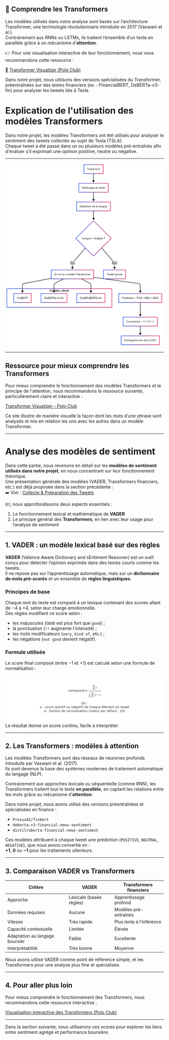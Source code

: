 ## 🤖 Comprendre les Transformers

Les modèles utilisés dans notre analyse sont basés sur l’architecture Transformer, une technologie révolutionnaire introduite en 2017 (Vaswani et al.).  
Contrairement aux RNNs ou LSTMs, ils traitent l’ensemble d’un texte en parallèle grâce à un mécanisme d’**attention**.

👉 Pour une visualisation interactive de leur fonctionnement, nous vous recommandons cette ressource :

🔗 [Transformer Visualizer (Polo Club)](https://poloclub.github.io/transformer-explainer/)

Dans notre projet, nous utilisons des versions spécialisées du Transformer, préentraînées sur des textes financiers (ex. : FinancialBERT, DeBERTa-v3-fin) pour analyser les tweets liés à Tesla.

# Explication de l'utilisation des modèles Transformers

Dans notre projet, les modèles Transformers ont été utilisés pour analyser le sentiment des tweets collectés au sujet de Tesla (TSLA).  
Chaque tweet a été passé dans un ou plusieurs modèles pré-entraînés afin d'évaluer s’il exprimait une opinion positive, neutre ou négative.

---
![Analyse de sentiment via Transformers](diagramme_transformers1.png)




---

## Ressource pour mieux comprendre les Transformers

Pour mieux comprendre le fonctionnement des modèles Transformers et le principe de l'attention, nous recommandons la ressource suivante, particulièrement claire et interactive :

[Transformer Visualizer – Polo Club](https://poloclub.github.io/transformer-explainer/)

Ce site illustre de manière visuelle la façon dont les mots d’une phrase sont analysés et mis en relation les uns avec les autres dans un modèle Transformer.

---
# Analyse des modèles de sentiment

Dans cette partie, nous revenons en détail sur les **modèles de sentiment utilisés dans notre projet**, en nous concentrant sur leur fonctionnement théorique.  
Une présentation générale des modèles (VADER, Transformers financiers, etc.) est déjà proposée dans la section précédente :  
➡️ Voir : [Collecte & Préparation des Tweets](tweet_collection.md)

Ici, nous approfondissons deux aspects essentiels :

1. Le fonctionnement lexical et mathématique de **VADER**  
2. Le principe général des **Transformers**, en lien avec leur usage pour l’analyse de sentiment

---

## 1. VADER : un modèle lexical basé sur des règles

**VADER** (Valence Aware Dictionary and sEntiment Reasoner) est un outil conçu pour détecter l’opinion exprimée dans des textes courts comme les tweets.  
Il ne repose pas sur l’apprentissage automatique, mais sur un **dictionnaire de mots pré-scorés** et un ensemble de **règles linguistiques**.

### Principes de base

Chaque mot du texte est comparé à un lexique contenant des scores allant de −4 à +4, selon leur charge émotionnelle.  
Des règles modifient ce score selon :

- les majuscules (`GOOD` est plus fort que `good`) ;
- la ponctuation (`!!` augmente l’intensité) ;
- les mots modificateurs (`very`, `kind of`, etc.) ;
- les négations (`not good` devient négatif).

### Formule utilisée

Le score final composé (entre −1 et +1) est calculé selon une formule de normalisation :

![Formule compound de VADER](formule_vader.png)
Le résultat donne un score continu, facile à interpréter.

---

## 2. Les Transformers : modèles à attention

Les modèles Transformers sont des réseaux de neurones profonds introduits par Vaswani et al. (2017).  
Ils sont devenus la base des systèmes modernes de traitement automatique du langage (NLP).

Contrairement aux approches lexicale ou séquentielle (comme RNN), les Transformers traitent tout le texte **en parallèle**, en captant les relations entre les mots grâce au mécanisme d’**attention**.

Dans notre projet, nous avons utilisé des versions préentraînées et spécialisées en finance :

- `ProsusAI/finbert`
- `deberta-v3-financial-news-sentiment`
- `distilroberta-financial-news-sentiment`

Ces modèles attribuent à chaque tweet une prédiction (`POSITIVE`, `NEUTRAL`, `NEGATIVE`), que nous avons convertie en :  
**+1**, **0** ou **−1** pour les traitements ultérieurs.

---

## 3. Comparaison VADER vs Transformers

| Critère | VADER | Transformers financiers |
|--------|-------|--------------------------|
| Approche | Lexicale (basée règles) | Apprentissage profond |
| Données requises | Aucune | Modèles pré-entraînés |
| Vitesse | Très rapide | Plus lente à l’inférence |
| Capacité contextuelle | Limitée | Élevée |
| Adaptation au langage boursier | Faible | Excellente |
| Interprétabilité | Très bonne | Moyenne |

Nous avons utilisé VADER comme point de référence simple, et les Transformers pour une analyse plus fine et spécialisée.

---

## 4. Pour aller plus loin

Pour mieux comprendre le fonctionnement des Transformers, nous recommandons cette ressource interactive :

[Visualisation interactive des Transformers (Polo Club)](https://poloclub.github.io/transformer-explainer/)

---

Dans la section suivante, nous utiliserons ces scores pour explorer les liens entre sentiment agrégé et performance boursière.


